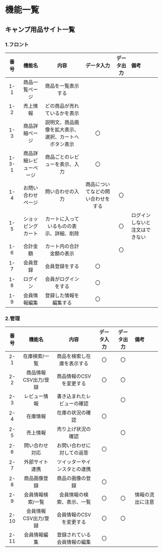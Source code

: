 # 機能一覧
## キャンプ用品サイト一覧
### 1.フロント
|番号|機能名|内容|データ入力|データ出力|備考|
|:---:|:---:|:---:|:---:|:---:|:---|
|1-1|商品一覧ページ|商品を一覧表示する||||
|1-2|売上情報|どの商品が売れているかを表示||||
|1-3|商品詳細ページ|説明文、商品画像を拡大表示、<br>選択、カートへボタン表示|〇|||
|1-3-1|商品詳細レビューページ|商品ごとのレビューを表示、入力|〇|||
|1-4|お問い合わせページ|問い合わせの入力|商品についてなどの問い合わせをする|〇||
|1-5|ショッピングカート|カートに入っているものの表示、詳細、削除||〇|ログインしないと注文はできない|
|1-6|合計金額|カート内の合計金額の表示||〇||
|1-7|会員登録|会員登録をする|〇|||
|1-8|ログイン|会員がログインをする|〇|||
|1-9|会員情報編集|登録した情報を編集する|〇|||
### 2.管理
|番号|機能名|内容|データ入力|データ出力|備考|
|:---:|:---:|:---:|:---:|:---:|:---|
|2-1|在庫検索/一覧|商品を検索し在庫を表示する|〇|〇||
|2-2|商品情報CSV出力/登録|商品情報のCSVを変更する|〇|〇||
|2-3|レビュー情報|書き込まれたレビューの確認||〇||
|2-4|在庫情報|在庫の状況の確認|〇|||
|2-5|売上情報|売り上げ状況の確認||〇||
|2-6|問い合わせ対応|お問い合わせに対しての返答|〇|||
|2-7|外部サイト連携|ツイッターやインスタとの連携||||
|2-8|商品画像登録|商品の画像の登録|〇|||
|2-9|会員情報検索/一覧|会員情報の検索、表示、一覧|〇|〇|情報の流出に注意|
|2-10|会員情報CSV出力/登録|会員情報のCSVを変更する|〇|〇||
|2-11|会員情報編集|登録されている会員情報の編集|〇|||
